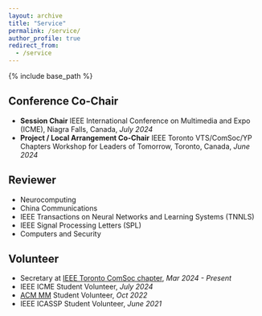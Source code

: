 ```yaml
---
layout: archive
title: "Service"
permalink: /service/
author_profile: true
redirect_from:
  - /service
---
```


{% include base_path %}

## Conference Co-Chair
* **Session Chair** IEEE International Conference on Multimedia and Expo (ICME), Niagra Falls, Canada, _July 2024_
* **Project / Local Arrangement Co-Chair** IEEE Toronto VTS/ComSoc/YP Chapters Workshop for Leaders of Tomorrow, Toronto, Canada, _June 2024_


## Reviewer
* Neurocomputing
* China Communications
* IEEE Transactions on Neural Networks and Learning Systems (TNNLS)
* IEEE Signal Processing Letters (SPL)
* Computers and Security

## Volunteer
* Secretary at [IEEE Toronto ComSoc chapter](https://www.ieeetoronto.ca/people/menglu-li/), _Mar 2024 - Present_
* IEEE ICME Student Volunteer, _July 2024_
* [ACM MM](../files/menglu_li_at_ryerson_ca.pdf) Student Volunteer, _Oct 2022_
* IEEE ICASSP Student Volunteer, _June 2021_
